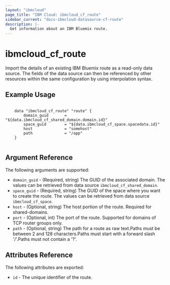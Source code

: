 ```yaml
---
layout: "ibmcloud"
page_title: "IBM Cloud: ibmcloud_cf_route"
sidebar_current: "docs-ibmcloud-datasource-cf-route"
description: |-
  Get information about an IBM Bluemix route.
---
```


# ibmcloud\_cf_route

Import the details of an existing IBM Bluemix route as a read-only data source. The fields of the data source can then be referenced by other resources within the same configuration by using interpolation syntax. 

## Example Usage

```hcl

	data "ibmcloud_cf_route" "route" {
		domain_guid       = "${data.ibmcloud_cf_shared_domain.domain.id}"
		space_guid        = "${data.ibmcloud_cf_space.spacedata.id}"
		host              = "somehost"
		path              = "/app"
	}


```

## Argument Reference

The following arguments are supported:

* `domain_guid` - (Required, string) The GUID of the associated domain. The values can be retrieved from data source `ibmcloud_cf_shared_domain`.
* `space_guid` - (Required, string) The GUID of the space where you want to create the route. The values can be retrieved from data source `ibmcloud_cf_space`.
* `host` - (Optional, string) The host portion of the route. Required for shared-domains.
* `port` - (Optional, int) The port of the route. Supported for domains of TCP router groups only.
* `path` - (Optional, string) The path for a route as raw text.Paths must be between 2 and 128 characters.Paths must start with a forward slash '/'.Paths must not contain a '?'.


## Attributes Reference

The following attributes are exported:

* `id` - The unique identifier of the route.  
